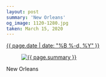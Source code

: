 ```yaml
---
layout: post
summary: 'New Orleans'
og_image: 1120-1280.jpg
taken: March 15, 2020
---
```


<div class="post">
 <time>
  <a href="/1120">
   {{ page.date | date: "%B %-d, %Y" }}
  </a>
 </time>
 <a href="/1120">
  <figure data-taken="3/15/2020">
   <img alt="{{ page.summary }}" sizes="(min-width: 700px) 50vw, calc(100vw - 2rem)" src="{{ site.assets_url }}/1120-640.jpg" srcset="{{ site.assets_url }}/1120-320.jpg 320w, {{ site.assets_url }}/1120-640.jpg 640w, {{ site.assets_url }}/1120-960.jpg 960w, {{ site.assets_url }}/1120-1280.jpg 1280w"/>
  </figure>
 </a>
 <span>
  New Orleans
 </span>
</div>
